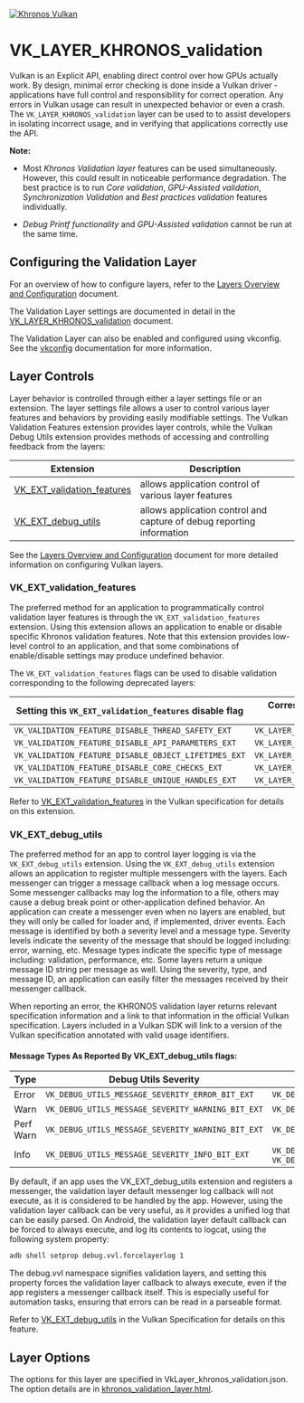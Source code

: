 <!-- markdownlint-disable MD041 -->
<!-- Copyright 2015-2022 LunarG, Inc. -->

[![Khronos Vulkan][1]][2]

[1]: https://vulkan.lunarg.com/img/Vulkan_100px_Dec16.png "https://www.khronos.org/vulkan/"
[2]: https://www.khronos.org/vulkan/

# VK\_LAYER\_KHRONOS\_validation

Vulkan is an Explicit API, enabling direct control over how GPUs actually work. By design, minimal error
checking is done inside a Vulkan driver - applications have full control and responsibility for correct operation.
Any errors in Vulkan usage can result in unexpected behavior or even a crash.  The `VK_LAYER_KHRONOS_validation` layer
can be used to to assist developers in isolating incorrect usage, and in verifying that applications
correctly use the API.

**Note:**

* Most *Khronos Validation layer* features can be used simultaneously. However, this could result in noticeable performance degradation. The best practice is to run *Core validation*, *GPU-Assisted validation*, *Synchronization Validation* and *Best practices validation* features individually.

* *Debug Printf functionality* and *GPU-Assisted validation* cannot be run at the same time.

## Configuring the Validation Layer

For an overview of how to configure layers, refer to the [Layers Overview and Configuration](https://vulkan.lunarg.com/doc/sdk/latest/windows/layer_configuration.html) document.

The Validation Layer settings are documented in detail in the
[VK_LAYER_KHRONOS_validation](https://vulkan.lunarg.com/doc/sdk/latest/windows/khronos_validation_layer.html#user-content-layer-details) document.

The Validation Layer can also be enabled and configured using vkconfig. See the [vkconfig](https://vulkan.lunarg.com/doc/sdk/latest/windows/vkconfig.html) documentation for more information.


## Layer Controls
Layer behavior is controlled through either a layer settings file or an extension.
The layer settings file allows a user to control various layer features and behaviors by providing easily modifiable settings.
The Vulkan Validation Features extension provides layer controls, while the Vulkan Debug Utils extension provides methods of
accessing and controlling feedback from the layers:

| Extension                 | Description                       |
| ------------------------ | ---------------------------- |
|  [VK_EXT_validation_features](#validationfeatures)  | allows application control of various layer features      |
|  [VK_EXT_debug_utils](#debugutils)  | allows application control and capture of debug reporting information   |


See the [Layers Overview and Configuration](../LAYER_CONFIGURATION.md) document for more detailed information on configuring Vulkan layers.

### <a name="validationfeatures"></a>VK\_EXT\_validation\_features
The preferred method for an application to programmatically control validation layer features is through the `VK_EXT_validation_features` extension.
Using this extension allows an application to enable or disable specific Khronos validation features.
Note that this extension provides low-level control to an application, and that some combinations of enable/disable settings may produce undefined behavior.

The `VK_EXT_validation_features` flags can be used to disable validation corresponding to the following deprecated layers:

| Setting this `VK_EXT_validation_features` disable flag | Corresponds to not loading this deprecated layer |
| -------------------------------------------------------|--------------------------------------------------|
| `VK_VALIDATION_FEATURE_DISABLE_THREAD_SAFETY_EXT` | `VK_LAYER_GOOGLE_threading` |
| `VK_VALIDATION_FEATURE_DISABLE_API_PARAMETERS_EXT` | `VK_LAYER_LUNARG_parameter_validation` |
| `VK_VALIDATION_FEATURE_DISABLE_OBJECT_LIFETIMES_EXT` | `VK_LAYER_LUNARG_object_tracker` |
| `VK_VALIDATION_FEATURE_DISABLE_CORE_CHECKS_EXT` | `VK_LAYER_LUNARG_core_validation` |
| `VK_VALIDATION_FEATURE_DISABLE_UNIQUE_HANDLES_EXT` | `VK_LAYER_GOOGLE_unique_objects` |

Refer to [VK_EXT_validation_features](https://www.khronos.org/registry/vulkan/specs/1.3-extensions/html/vkspec.html#VK_EXT_validation_features)
in the Vulkan specification for details on this extension.

### <a name="debugutils"></a>VK\_EXT\_debug\_utils
The preferred method for an app to control layer logging is via the `VK_EXT_debug_utils` extension.
Using the `VK_EXT_debug_utils` extension allows an application to register multiple messengers with the layers.
Each messenger can trigger a message callback when a log message occurs.
Some messenger callbacks may log the information to a file, others may cause a debug break point or other-application defined behavior.
An application can create a messenger even when no layers are enabled, but they will only be called for loader and, if implemented, driver events.
Each message is identified by both a severity level and a message type.
Severity levels indicate the severity of the message that should be logged including: error, warning, etc.
Message types indicate the specific type of message including: validation, performance, etc.
Some layers return a unique message ID string per message as well.
Using the severity, type, and message ID, an application can easily filter the messages received by their messenger callback.

When reporting an error, the KHRONOS validation layer returns relevant specification information and a link to that information
in the official Vulkan specification. Layers included in a Vulkan SDK will link to a version of the Vulkan specification
annotated with valid usage identifiers.

#### Message Types As Reported By VK\_EXT\_debug\_utils flags:

| Type     |    Debug Utils Severity          |    Debug Utils Type          |
| ---------|----------------------------------|------------------------------|
| Error | `VK_DEBUG_UTILS_MESSAGE_SEVERITY_ERROR_BIT_EXT` | `VK_DEBUG_UTILS_MESSAGE_TYPE_VALIDATION_BIT_EXT` |
| Warn | `VK_DEBUG_UTILS_MESSAGE_SEVERITY_WARNING_BIT_EXT` | `VK_DEBUG_UTILS_MESSAGE_TYPE_VALIDATION_BIT_EXT` |
| Perf Warn | `VK_DEBUG_UTILS_MESSAGE_SEVERITY_WARNING_BIT_EXT` | `VK_DEBUG_UTILS_MESSAGE_TYPE_PERFORMANCE_BIT_EXT` |
| Info | `VK_DEBUG_UTILS_MESSAGE_SEVERITY_INFO_BIT_EXT` | `VK_DEBUG_UTILS_MESSAGE_TYPE_GENERAL_BIT_EXT` or `VK_DEBUG_UTILS_MESSAGE_TYPE_VALIDATION_BIT_EXT` |

By default, if an app uses the VK_EXT_debug_utils extension and registers a messenger, the validation layer default messenger log callback will not
execute, as it is considered to be handled by the app. However, using the validation layer callback can be very useful, as it provides a unified log
that can be easily parsed. On Android, the validation layer default callback can be forced to always execute, and log its contents to logcat, using
the following system property:

```bash
adb shell setprop debug.vvl.forcelayerlog 1
```

The debug.vvl namespace signifies validation layers, and setting this property forces the validation layer callback to always execute, even if the app registers
a messenger callback itself. This is especially useful for automation tasks, ensuring that errors can be read in a parseable format.

Refer to [VK_EXT_debug_utils](https://www.khronos.org/registry/vulkan/specs/1.3-extensions/html/vkspec.html#VK_EXT_debug_utils)
in the Vulkan Specification for details on this feature.

## Layer Options

The options for this layer are specified in VkLayer_khronos_validation.json. The option details are in [khronos_validation_layer.html](https://vulkan.lunarg.com/doc/sdk/latest/windows/khronos_validation_layer.html).



